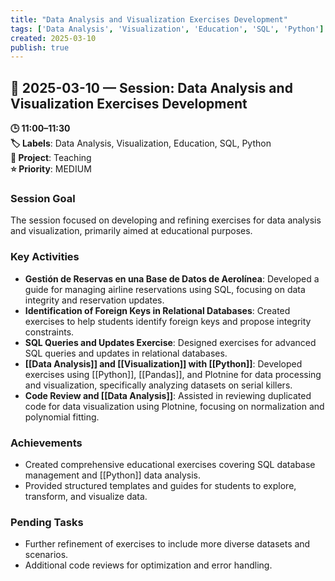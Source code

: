 ```yaml
---
title: "Data Analysis and Visualization Exercises Development"
tags: ['Data Analysis', 'Visualization', 'Education', 'SQL', 'Python']
created: 2025-03-10
publish: true
---
```


## 📅 2025-03-10 — Session: Data Analysis and Visualization Exercises Development

**🕒 11:00–11:30**  
**🏷️ Labels**: Data Analysis, Visualization, Education, SQL, Python  
**📂 Project**: Teaching  
**⭐ Priority**: MEDIUM  


### Session Goal
The session focused on developing and refining exercises for data analysis and visualization, primarily aimed at educational purposes.

### Key Activities
- **Gestión de Reservas en una Base de Datos de Aerolínea**: Developed a guide for managing airline reservations using SQL, focusing on data integrity and reservation updates.
- **Identification of Foreign Keys in Relational Databases**: Created exercises to help students identify foreign keys and propose integrity constraints.
- **SQL Queries and Updates Exercise**: Designed exercises for advanced SQL queries and updates in relational databases.
- **[[Data Analysis]] and [[Visualization]] with [[Python]]**: Developed exercises using [[Python]], [[Pandas]], and Plotnine for data processing and visualization, specifically analyzing datasets on serial killers.
- **Code Review and [[Data Analysis]]**: Assisted in reviewing duplicated code for data visualization using Plotnine, focusing on normalization and polynomial fitting.

### Achievements
- Created comprehensive educational exercises covering SQL database management and [[Python]] data analysis.
- Provided structured templates and guides for students to explore, transform, and visualize data.

### Pending Tasks
- Further refinement of exercises to include more diverse datasets and scenarios.
- Additional code reviews for optimization and error handling.

